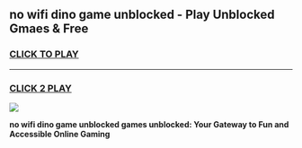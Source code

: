 
## no wifi dino game unblocked - Play Unblocked Gmaes & Free
<h3>
<a href="https://premium.freeplayer.one?title=no_wifi_dino_game_unblocked&ref=20F">CLICK TO PLAY</a></h3>
<hr>

<h3>
<a href="https://premium.freeplayer.one?title=no_wifi_dino_game_unblocked&ref=20F">CLICK 2 PLAY</a>
  
</h3>

<a href="https://premium.freeplayer.one?title=no_wifi_dino_game_unblocked&ref=20F/"><img src="https://clearcache.store/games.png"></a>


**no wifi dino game unblocked games unblocked: Your Gateway to Fun and Accessible Online Gaming**
